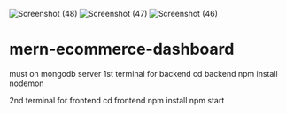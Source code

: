 ![Screenshot (48)](https://user-images.githubusercontent.com/102425490/205704670-9fa5dc26-75c5-4166-9730-908e9328d9f8.png)
![Screenshot (47)](https://user-images.githubusercontent.com/102425490/205704714-78c7b20e-325d-42c3-bdae-f95d44fc7c02.png)
![Screenshot (46)](https://user-images.githubusercontent.com/102425490/205702816-62dfc73a-7480-4931-a553-462b3972bb2f.png)
# mern-ecommerce-dashboard
must on mongodb server
1st terminal
for backend
cd backend
npm install
nodemon


2nd terminal
for frontend
cd frontend
npm install
npm start

